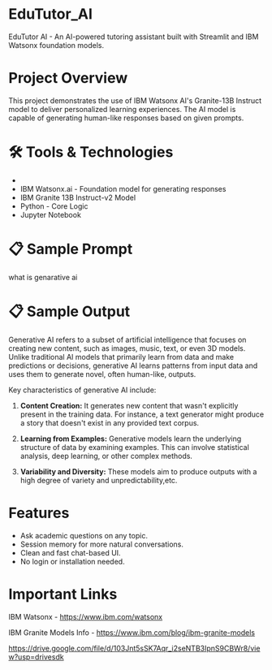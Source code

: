 # EduTutor_AI
EduTutor AI - An AI-powered tutoring assistant built with Streamlit and IBM Watsonx foundation models. 
# Project Overview
This project demonstrates the use of IBM Watsonx AI's Granite-13B Instruct model to deliver personalized learning experiences. The AI model is capable of generating human-like responses based on given prompts.

# 🛠 Tools & Technologies
- 
- IBM Watsonx.ai - Foundation model for generating responses
- IBM Granite 13B Instruct-v2 Model
- Python - Core Logic
- Jupyter Notebook

# 📋 Sample Prompt
what is genarative ai

# 📋 Sample Output


Generative AI refers to a subset of artificial intelligence that focuses on creating new content, such as images, music, text, or even 3D models. Unlike traditional AI models that primarily learn from data and make predictions or decisions, generative AI learns patterns from input data and uses them to generate novel, often human-like, outputs.

Key characteristics of generative AI include:

1. **Content Creation:** It generates new content that wasn't explicitly present in the training data. For instance, a text generator might produce a story that doesn't exist in any provided text corpus.

2. **Learning from Examples:** Generative models learn the underlying structure of data by examining examples. This can involve statistical analysis, deep learning, or other complex methods.

3. **Variability and Diversity:** These models aim to produce outputs with a high degree of variety and unpredictability,etc.


# Features

- Ask academic questions on any topic.
- Session memory for more natural conversations.
- Clean and fast chat-based UI.
- No login or installation needed.


# Important Links

IBM Watsonx - https://www.ibm.com/watsonx 

IBM Granite Models Info - https://www.ibm.com/blog/ibm-granite-models


https://drive.google.com/file/d/103Jnt5sSK7Aqr_i2seNTB3IpnS9CBWr8/view?usp=drivesdk
